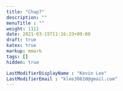 ```yaml
---
title: "Chap7"
description: ""
menuTitle : ""
weight: 1111
date: 2021-03-15T11:16:23+09:00
draft: true
katex: true
markup: mmark
tags: []
hidden: true

LastModifierDisplayName : "Kevin Lee"
LastModifierEmail : "klee30810@gmail.com"
---
```


